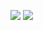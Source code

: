 ![](https://github-profile-summary-cards.vercel.app/api/cards/profile-details?username=DorayMini&theme=solarized_dark)
![](https://github-profile-summary-cards.vercel.app/api/cards/repos-per-language?username=DorayMini&theme=solarized_dark)

<!---
DorayMini/DorayMini is a ✨ special ✨ repository because its `README.md` (this file) appears on your GitHub profile.
You can click the Preview link to take a look at your changes.
--->
